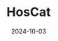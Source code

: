 ---  
layout: startup_page  
title: "HosCat"  
id: "hoscat.eu"  
permalink: "/hoscathoscat.eu10032024/"  
website: "https://hoscat.eu/"  
funding_round: ""  
funding_amount: ""  
investors: "Buyers Edge Platform"  
about: "HosCat provides significant savings and back-office support for hospitality companies through smart software. This allows hospitality entrepreneurs to focus on customer service while saving money and time. Their unique approach delivers value to the hospitality sector."  
markets: "Hospitality, Business/Productivity Software"  
hq: "Almere, Flevoland, The Netherlands"  
founded_year: "2022"  
linkedin: "https://www.linkedin.com/company/hoscat"  
twitter: ""  
instagram: ""  
facebook: ""  
crunchbase: "https://www.crunchbase.com/organization/hoscat"  
pitchbook: "https://pitchbook.com/profiles/company/688598-92"  

date_display: "03-Oct-2024"  
date: "2024-10-03"

# SEO Optimization  
meta_title: "HosCat"  
meta_description: "HosCat, HosCat provides significant savings and back-office support for hospitality companies through smart software. This allows hospitality entrepreneurs to..."  
meta_keywords: "HosCat, Hospitality, Business/Productivity Software,  funding"  
canonical_url: "https://startup.projectstartups.com/hoscathoscat.eu10032024/"  
---
